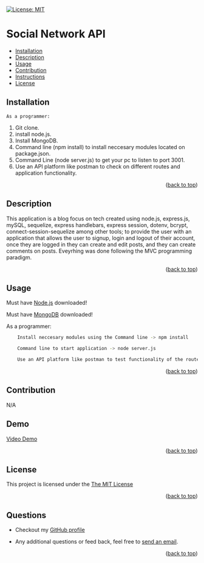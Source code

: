 <p id="readme-top"></p>

[![License: MIT](https://img.shields.io/badge/License-MIT-yellow.svg)](https://opensource.org/licenses/MIT)
  # Social Network API
  
 
  * [Installation](#installation)
  * [Description](#description)
  * [Usage](#usage)
  * [Contribution](#contribution)
  * [Instructions](#instructions)
  * [License](#license)
      
  ## Installation

    As a programmer:

  1. Git clone.
  2. install node.js.
  3. Install MongoDB.
  4. Command line (npm install) to install neccesary modules located on package.json.
  6. Command Line (node server.js) to get your pc to listen to port 3001.
  7. Use an API platform like postman to check on different routes and application functionality.

 <p align="right">(<a href="#readme-top">back to top</a>)</p>
    

  ## Description

  This application is a blog focus on tech created using node.js, express.js, mySQL, sequelize, express handlebars, express session, dotenv, bcrypt, connect-session-sequelize among other tools; to provide the user with an application that allows the user to signup, login and logout of their account, once they are logged in they can create and edit posts, and they can create comments on posts. Eveyrhing was done following the MVC programming paradigm.

   <p align="right">(<a href="#readme-top">back to top</a>)</p>

  ## Usage

  Must have [Node.js](https://nodejs.org/en/) downloaded!

Must have [MongoDB](https://www.mongodb.com/docs/manual/tutorial/install-mongodb-on-os-x/) downloaded! 


  As a programmer:
```sh 
    Install neccesary modules using the Command line -> npm install
``` 
```sh 
    Command line to start application -> node server.js
```
```sh 
    Use an API platform like postman to test functionality of the routes and models
```


 <p align="right">(<a href="#readme-top">back to top</a>)</p>

  ## Contribution

  N/A

  ## Demo

[Video Demo](https://drive.google.com/file/d/15vIQ75DaJ1NJFsekSqzaj24LvQrTYNXb/view?usp=sharing)

 <p align="right">(<a href="#readme-top">back to top</a>)</p>
 
  ## License
  This project is licensed under the [The MIT License](https://opensource.org/licenses/MIT)
   <p align="right">(<a href="#readme-top">back to top</a>)</p>
      
  ## Questions
  * Checkout my [GitHub profile](https://github.com/joseobm92)
  
  * Any additional questions or feed back, feel free to [send an email](mailto:joseobm92@gmail.com). 
   <p align="right">(<a href="#readme-top">back to top</a>)</p>
 
